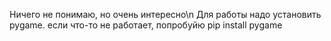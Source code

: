 Ничего не понимаю, но очень интересно\n
Для работы надо установить pygame.
если что-то не работает, попробуйю pip install pygame
